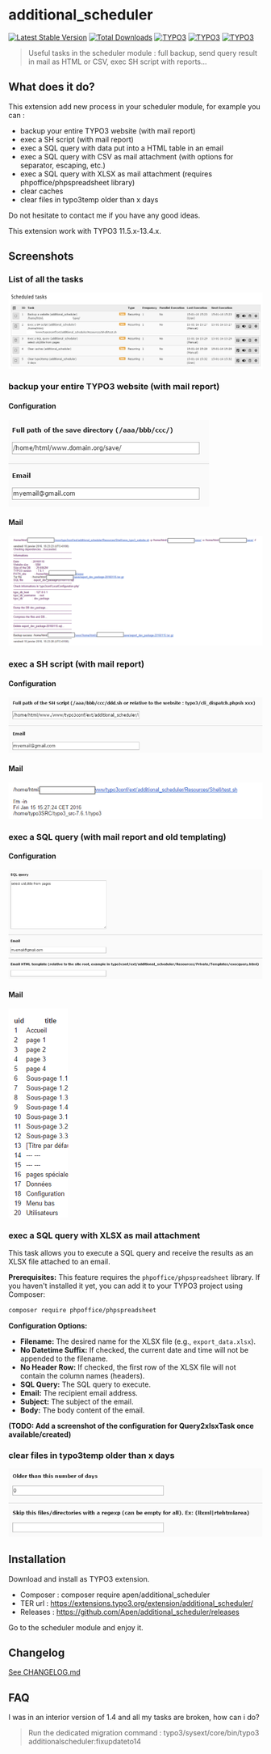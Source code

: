 # additional_scheduler

[![Latest Stable Version](https://img.shields.io/packagist/v/apen/additional_scheduler?label=version)](https://packagist.org/packages/apen/additional_scheduler)
[![Total Downloads](https://img.shields.io/packagist/dt/apen/additional_scheduler)](https://packagist.org/packages/apen/additional_scheduler)
[![TYPO3](https://img.shields.io/badge/TYPO3-11.5-orange.svg?style=flat-square)](https://typo3.org/)
[![TYPO3](https://img.shields.io/badge/TYPO3-12.4-orange.svg?style=flat-square)](https://typo3.org/)
[![TYPO3](https://img.shields.io/badge/TYPO3-13.4-orange.svg?style=flat-square)](https://typo3.org/)

>  Useful tasks in the scheduler module : full backup, send query result in mail as HTML or CSV, exec SH script with reports...

## What does it do?

This extension add new process in your scheduler module, for example you can :
* backup your entire TYPO3 website (with mail report)
* exec a SH script (with mail report)
* exec a SQL query with data put into a HTML table in an email
* exec a SQL query with CSV as mail attachment (with options for separator, escaping, etc.) 
* exec a SQL query with XLSX as mail attachment (requires phpoffice/phpspreadsheet library)
* clear caches
* clear files in typo3temp older than x days

Do not hesitate to contact me if you have any good ideas.

This extension work with TYPO3 11.5.x-13.4.x.

## Screenshots

### List of all the tasks

![](https://raw.githubusercontent.com/Apen/additional_scheduler/master/Resources/Public/Images/list.png)

### backup your entire TYPO3 website (with mail report)

#### Configuration

![](https://raw.githubusercontent.com/Apen/additional_scheduler/master/Resources/Public/Images/backup.png)

#### Mail

![](https://raw.githubusercontent.com/Apen/additional_scheduler/master/Resources/Public/Images/backup-email.png)

### exec a SH script (with mail report)

#### Configuration

![](https://raw.githubusercontent.com/Apen/additional_scheduler/master/Resources/Public/Images/exec.png)

#### Mail

![](https://raw.githubusercontent.com/Apen/additional_scheduler/master/Resources/Public/Images/exec-email.png)

### exec a SQL query (with mail report and old templating)

#### Configuration

![](https://raw.githubusercontent.com/Apen/additional_scheduler/master/Resources/Public/Images/query.png)

#### Mail

![](https://raw.githubusercontent.com/Apen/additional_scheduler/master/Resources/Public/Images/query-email.png)

### exec a SQL query with XLSX as mail attachment

This task allows you to execute a SQL query and receive the results as an XLSX file attached to an email.

**Prerequisites:**
This feature requires the `phpoffice/phpspreadsheet` library. If you haven't installed it yet, you can add it to your TYPO3 project using Composer:
```bash
composer require phpoffice/phpspreadsheet
```

**Configuration Options:**

*   **Filename:** The desired name for the XLSX file (e.g., `export_data.xlsx`).
*   **No Datetime Suffix:** If checked, the current date and time will not be appended to the filename.
*   **No Header Row:** If checked, the first row of the XLSX file will not contain the column names (headers).
*   **SQL Query:** The SQL query to execute.
*   **Email:** The recipient email address.
*   **Subject:** The subject of the email.
*   **Body:** The body content of the email.

**(TODO: Add a screenshot of the configuration for Query2xlsxTask once available/created)**

### clear files in typo3temp older than x days

![](https://raw.githubusercontent.com/Apen/additional_scheduler/master/Resources/Public/Images/typo3temp.png)

## Installation

Download and install as TYPO3 extension.

* Composer : composer require apen/additional_scheduler
* TER url : https://extensions.typo3.org/extension/additional_scheduler/
* Releases : https://github.com/Apen/additional_scheduler/releases

Go to the scheduler module and enjoy it.

## Changelog

[See CHANGELOG.md](https://github.com/Apen/additional_scheduler/blob/master/CHANGELOG.md)

## FAQ

I was in an interior version of 1.4 and all my tasks are broken, how can i do?

> Run the dedicated migration command : typo3/sysext/core/bin/typo3 additionalscheduler:fixupdateto14



